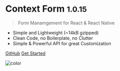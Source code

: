 # Context Form <small>1.0.15</small>

> Form Manamgement for React & React Native

* Simple and Lightweight (~14kB gzipped)
* Clean Code, no Boilerplate, no Clutter
* Simple & Powerful API for great Customization

[GitHub](https://github.com/context-form/context-form/)
[Get Started](README.md)

![color](#f0fff0)
